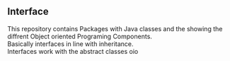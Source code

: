 ## Interface
This repository contains
Packages with Java classes and the showing the diffrent Object oriented Programing Components.<br />
Basically interfaces in line with inheritance. <br />
Interfaces work with the abstract classes
oio
